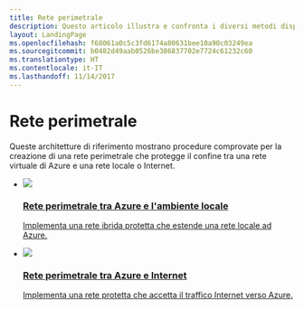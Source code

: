 ```yaml
---
title: Rete perimetrale
description: Questo articolo illustra e confronta i diversi metodi disponibili per proteggere da intrusioni non autorizzate applicazioni e componenti in esecuzione in Azure come parte di un sistema ibrido.
layout: LandingPage
ms.openlocfilehash: f68061a0c5c3fd6174a80631bee10a90c03249ea
ms.sourcegitcommit: b0482d49aab0526be386837702e7724c61232c60
ms.translationtype: HT
ms.contentlocale: it-IT
ms.lasthandoff: 11/14/2017
---
```

# <a name="network-dmz"></a>Rete perimetrale

Queste architetture di riferimento mostrano procedure comprovate per la creazione di una rete perimetrale che protegge il confine tra una rete virtuale di Azure e una rete locale o Internet.

<ul class="panelContent">
    <li>
        <a href="./secure-vnet-hybrid.md">
            <div class="cardSize">
                <div class="cardPadding">
                    <div class="card">
                        <div class="cardImageOuter">
                            <div class="cardImage">
                            <img src="./images/secure-vnet-hybrid.svg">
                            </div>
                        </div>
                        <div class="cardText">
                            <h3>Rete perimetrale tra Azure e l'ambiente locale</h3>
                            <p>Implementa una rete ibrida protetta che estende una rete locale ad Azure.</p>
                        </div>
                    </div>
                </div>
            </div>
        </a>
    </li>
    <li>
        <a href="./secure-vnet-dmz.md">
            <div class="cardSize">
                <div class="cardPadding">
                    <div class="card">
                        <div class="cardImageOuter">
                            <div class="cardImage">
                            <img src="./images/secure-vnet-dmz.svg">
                            </div>
                        </div>
                        <div class="cardText">
                            <h3>Rete perimetrale tra Azure e Internet</h3>
                            <p>Implementa una rete protetta che accetta il traffico Internet verso Azure.</p>
                        </div>
                    </div>
                </div>
            </div>
        </a>
    </li>
</ul>

